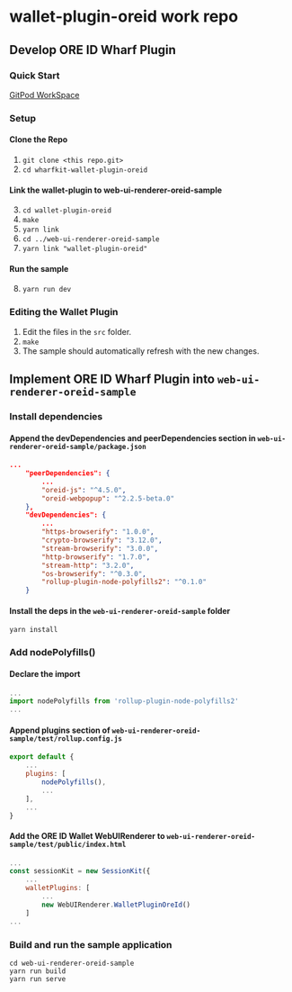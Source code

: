 # wallet-plugin-oreid work repo

## Develop ORE ID Wharf Plugin

### Quick Start
[GitPod WorkSpace](https://gitpod.io/#https://github.com/boyroywax/wharfkit-wallet-plugin-oreid)

### Setup

#### Clone the Repo
1. ```git clone <this repo.git>```
2. ```cd wharfkit-wallet-plugin-oreid```

#### Link the wallet-plugin to web-ui-renderer-oreid-sample
3. ```cd wallet-plugin-oreid```
4. ```make```
5. ```yarn link```
6. ```cd ../web-ui-renderer-oreid-sample```
7. ```yarn link "wallet-plugin-oreid"```

#### Run the sample
8. ```yarn run dev```

### Editing the Wallet Plugin
1. Edit the files in the ```src``` folder.
2. ```make```
3. The sample should automatically refresh with the new changes.

## Implement ORE ID Wharf Plugin into ```web-ui-renderer-oreid-sample```

### Install dependencies
#### Append the devDependencies and peerDependencies section in ```web-ui-renderer-oreid-sample/package.json```
```json
...
    "peerDependencies": {
        ...
        "oreid-js": "^4.5.0",
        "oreid-webpopup": "^2.2.5-beta.0"
    },
    "devDependencies": {
        ...
        "https-browserify": "1.0.0",
        "crypto-browserify": "3.12.0",
        "stream-browserify": "3.0.0",
        "http-browserify": "1.7.0",
        "stream-http": "3.2.0",
        "os-browserify": "^0.3.0",
        "rollup-plugin-node-polyfills2": "^0.1.0"
    }
```
#### Install the deps in the ```web-ui-renderer-oreid-sample``` folder
```shell
yarn install
```

### Add nodePolyfills()
#### Declare the import
```javascript
...
import nodePolyfills from 'rollup-plugin-node-polyfills2'
...
```

#### Append plugins section of ```web-ui-renderer-oreid-sample/test/rollup.config.js```
```javascript
export default {
    ...
    plugins: [
        nodePolyfills(),
        ...
    ],
    ...
}
```

#### Add the ORE ID Wallet WebUIRenderer to ```web-ui-renderer-oreid-sample/test/public/index.html```
```javascript
...
const sessionKit = new SessionKit({
    ...
    walletPlugins: [
        ...
        new WebUIRenderer.WalletPluginOreId()
    ]
...
```

### Build and run the sample application
```shell
cd web-ui-renderer-oreid-sample
yarn run build
yarn run serve
```
